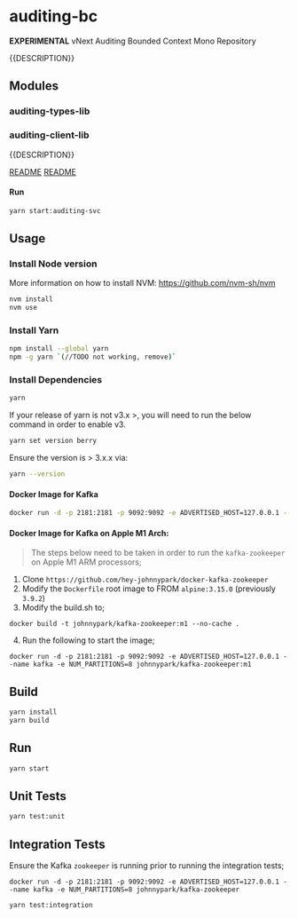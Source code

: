 # auditing-bc

**EXPERIMENTAL** vNext Auditing Bounded Context Mono Repository

{{DESCRIPTION}}

## Modules

### auditing-types-lib
### auditing-client-lib

{{DESCRIPTION}}

[README](modules/auditing-types-lib/README.md)
[README](modules/auditing-client-lib/README.md)

#### Run

```bash
yarn start:auditing-svc
```

## Usage

### Install Node version

More information on how to install NVM: https://github.com/nvm-sh/nvm

```bash
nvm install
nvm use
```

### Install Yarn

```bash
npm install --global yarn
npm -g yarn `(//TODO not working, remove)`
```

### Install Dependencies

```bash
yarn
```

If your release of yarn is not v3.x >, you will need to run the below command in order to enable v3.
```bash
yarn set version berry
```
   
Ensure the version is > 3.x.x via:
```bash
yarn --version
```

#### Docker Image for Kafka
```bash
docker run -d -p 2181:2181 -p 9092:9092 -e ADVERTISED_HOST=127.0.0.1 --name kafka -e NUM_PARTITIONS=8 johnnypark/kafka-zookeeper
```

#### Docker Image for Kafka on Apple M1 Arch:
> The steps below need to be taken in order to run the `kafka-zookeeper` on Apple M1 ARM processors;  
1. Clone `https://github.com/hey-johnnypark/docker-kafka-zookeeper`
2. Modify the `Dockerfile` root image to FROM `alpine:3.15.0` (previously `3.9.2`)
3. Modify the build.sh to;
```text
docker build -t johnnypark/kafka-zookeeper:m1 --no-cache .
```
4. Run the following to start the image;
```shell
docker run -d -p 2181:2181 -p 9092:9092 -e ADVERTISED_HOST=127.0.0.1 --name kafka -e NUM_PARTITIONS=8 johnnypark/kafka-zookeeper:m1
```

## Build

```bash
yarn install
yarn build
```

## Run

```bash
yarn start
```

## Unit Tests
```bash
yarn test:unit
```

## Integration Tests

Ensure the Kafka `zookeeper` is running prior to running the integration tests;
```shell
docker run -d -p 2181:2181 -p 9092:9092 -e ADVERTISED_HOST=127.0.0.1 --name kafka -e NUM_PARTITIONS=8 johnnypark/kafka-zookeeper
```

```bash
yarn test:integration
```

